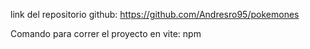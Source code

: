

link del repositorio github: https://github.com/Andresro95/pokemones

Comando para correr el proyecto en vite: npm




